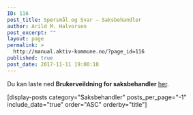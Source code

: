 ```yaml
---
ID: 116
post_title: Spørsmål og Svar – Saksbehandler
author: Arild M. Halvorsen
post_excerpt: ""
layout: page
permalink: >
  http://manual.aktiv-kommune.no/?page_id=116
published: true
post_date: 2017-11-11 19:00:18
---
```

Du kan laste ned **Brukerveildning for saksbehandler** [her](http://manual.aktiv-kommune.no/wp-content/uploads/2017/11/aktivkommune_brukerveiledning.pdf).

[display-posts category="Saksbehandler" posts_per_page="-1" include_date="true" order="ASC" orderby="title"]